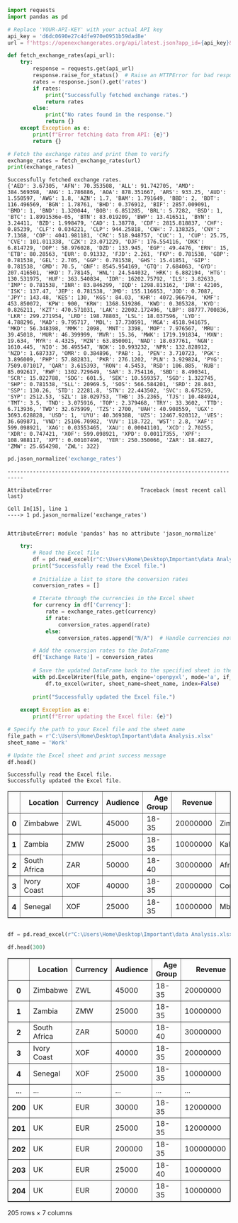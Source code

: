 ```python
import requests
import pandas as pd
```


```python
# Replace 'YOUR-API-KEY' with your actual API key
api_key = 'd6dc0690e27c4dfe970e0951b59dad8e'
url = f'https://openexchangerates.org/api/latest.json?app_id={api_key}&base=USD'

def fetch_exchange_rates(api_url):
    try:
        response = requests.get(api_url)
        response.raise_for_status()  # Raise an HTTPError for bad responses
        rates = response.json().get('rates')
        if rates:
            print("Successfully fetched exchange rates.")
            return rates
        else:
            print("No rates found in the response.")
            return {}
    except Exception as e:
        print(f"Error fetching data from API: {e}")
        return {}

# Fetch the exchange rates and print them to verify
exchange_rates = fetch_exchange_rates(url)
print(exchange_rates)

```

    Successfully fetched exchange rates.
    {'AED': 3.67305, 'AFN': 70.353508, 'ALL': 91.742705, 'AMD': 384.569398, 'ANG': 1.786886, 'AOA': 878.351667, 'ARS': 933.25, 'AUD': 1.550597, 'AWG': 1.8, 'AZN': 1.7, 'BAM': 1.791649, 'BBD': 2, 'BDT': 116.496569, 'BGN': 1.78761, 'BHD': 0.376912, 'BIF': 2857.009091, 'BMD': 1, 'BND': 1.320044, 'BOB': 6.851285, 'BRL': 5.7282, 'BSD': 1, 'BTC': 1.8991536e-05, 'BTN': 83.019209, 'BWP': 13.416511, 'BYN': 3.24411, 'BZD': 1.998479, 'CAD': 1.38778, 'CDF': 2815.818837, 'CHF': 0.85239, 'CLF': 0.034221, 'CLP': 944.25818, 'CNH': 7.138325, 'CNY': 7.1368, 'COP': 4041.981181, 'CRC': 518.948757, 'CUC': 1, 'CUP': 25.75, 'CVE': 101.011338, 'CZK': 23.071229, 'DJF': 176.554116, 'DKK': 6.814729, 'DOP': 58.976028, 'DZD': 133.945, 'EGP': 49.4476, 'ERN': 15, 'ETB': 80.28563, 'EUR': 0.91332, 'FJD': 2.261, 'FKP': 0.781538, 'GBP': 0.781538, 'GEL': 2.705, 'GGP': 0.781538, 'GHS': 15.41851, 'GIP': 0.781538, 'GMD': 70.5, 'GNF': 8545.954169, 'GTQ': 7.684063, 'GYD': 207.416501, 'HKD': 7.78145, 'HNL': 24.544032, 'HRK': 6.882194, 'HTG': 130.531975, 'HUF': 363.540834, 'IDR': 16202.75792, 'ILS': 3.82633, 'IMP': 0.781538, 'INR': 83.846299, 'IQD': 1298.813162, 'IRR': 42105, 'ISK': 137.47, 'JEP': 0.781538, 'JMD': 155.116653, 'JOD': 0.7087, 'JPY': 143.48, 'KES': 130, 'KGS': 84.03, 'KHR': 4072.966794, 'KMF': 453.850072, 'KPW': 900, 'KRW': 1368.519286, 'KWD': 0.305328, 'KYD': 0.826211, 'KZT': 470.571031, 'LAK': 22002.172496, 'LBP': 88777.700836, 'LKR': 299.271954, 'LRD': 198.78803, 'LSL': 18.037596, 'LYD': 4.788296, 'MAD': 9.795717, 'MDL': 17.730591, 'MGA': 4518.941675, 'MKD': 56.348398, 'MMK': 2098, 'MNT': 3398, 'MOP': 7.976567, 'MRU': 39.45018, 'MUR': 46.399999, 'MVR': 15.36, 'MWK': 1719.191834, 'MXN': 19.634, 'MYR': 4.4325, 'MZN': 63.850001, 'NAD': 18.037761, 'NGN': 1610.445, 'NIO': 36.495547, 'NOK': 10.993232, 'NPR': 132.828912, 'NZD': 1.687337, 'OMR': 0.384896, 'PAB': 1, 'PEN': 3.710723, 'PGK': 3.896009, 'PHP': 57.882831, 'PKR': 276.1202, 'PLN': 3.929824, 'PYG': 7509.071017, 'QAR': 3.615393, 'RON': 4.5453, 'RSD': 106.885, 'RUB': 85.092617, 'RWF': 1302.729649, 'SAR': 3.754116, 'SBD': 8.490341, 'SCR': 15.022788, 'SDG': 601.5, 'SEK': 10.559357, 'SGD': 1.322745, 'SHP': 0.781538, 'SLL': 20969.5, 'SOS': 566.584201, 'SRD': 28.843, 'SSP': 130.26, 'STD': 22281.8, 'STN': 22.443502, 'SVC': 8.675259, 'SYP': 2512.53, 'SZL': 18.029753, 'THB': 35.2365, 'TJS': 10.484924, 'TMT': 3.5, 'TND': 3.075916, 'TOP': 2.379468, 'TRY': 33.3602, 'TTD': 6.713936, 'TWD': 32.675999, 'TZS': 2700, 'UAH': 40.908559, 'UGX': 3693.628828, 'USD': 1, 'UYU': 40.369388, 'UZS': 12467.920312, 'VES': 36.609871, 'VND': 25106.70982, 'VUV': 118.722, 'WST': 2.8, 'XAF': 599.098921, 'XAG': 0.03553465, 'XAU': 0.00041101, 'XCD': 2.70255, 'XDR': 0.747421, 'XOF': 599.098921, 'XPD': 0.00117355, 'XPF': 108.988117, 'XPT': 0.00107496, 'YER': 250.350066, 'ZAR': 18.4827, 'ZMW': 25.654298, 'ZWL': 322}
    


```python
pd.jason_normalize('exchange_rates')
```


    ---------------------------------------------------------------------------

    AttributeError                            Traceback (most recent call last)

    Cell In[15], line 1
    ----> 1 pd.jason_normalize('exchange_rates')
    

    AttributeError: module 'pandas' has no attribute 'jason_normalize'



```python
    try:
        # Read the Excel file
        df = pd.read_excel(r"C:\Users\Home\Desktop\Important\data Analysis.xlsx", sheet_name='Work')
        print("Successfully read the Excel file.")
        
        # Initialize a list to store the conversion rates
        conversion_rates = []

        # Iterate through the currencies in the Excel sheet
        for currency in df['Currency']:
            rate = exchange_rates.get(currency)
            if rate:
                conversion_rates.append(rate)
            else:
                conversion_rates.append("N/A")  # Handle currencies not found in the API response

        # Add the conversion rates to the DataFrame
        df['Exchange Rate'] = conversion_rates
        
        # Save the updated DataFrame back to the specified sheet in the Excel file
        with pd.ExcelWriter(file_path, engine='openpyxl', mode='a', if_sheet_exists='replace') as writer:
            df.to_excel(writer, sheet_name=sheet_name, index=False)
        
        print("Successfully updated the Excel file.")
    
    except Exception as e:
        print(f"Error updating the Excel file: {e}")

# Specify the path to your Excel file and the sheet name
file_path = r'C:\Users\Home\Desktop\Important\data Analysis.xlsx'  
sheet_name = 'Work'  

# Update the Excel sheet and print success message
df.head()
```

    Successfully read the Excel file.
    Successfully updated the Excel file.
    




<div>
<style scoped>
    .dataframe tbody tr th:only-of-type {
        vertical-align: middle;
    }

    .dataframe tbody tr th {
        vertical-align: top;
    }

    .dataframe thead th {
        text-align: right;
    }
</style>
<table border="1" class="dataframe">
  <thead>
    <tr style="text-align: right;">
      <th></th>
      <th>Location</th>
      <th>Currency</th>
      <th>Audience</th>
      <th>Age Group</th>
      <th>Revenue</th>
      <th>Music_Genre</th>
      <th>Exchange Rate</th>
    </tr>
  </thead>
  <tbody>
    <tr>
      <th>0</th>
      <td>Zimbabwe</td>
      <td>ZWL</td>
      <td>45000</td>
      <td>18-35</td>
      <td>20000000</td>
      <td>ZimDancehall/Sungura</td>
      <td>322</td>
    </tr>
    <tr>
      <th>1</th>
      <td>Zambia</td>
      <td>ZMW</td>
      <td>25000</td>
      <td>18-35</td>
      <td>10000000</td>
      <td>Kalindula/Hip-Hop</td>
      <td>25.654298</td>
    </tr>
    <tr>
      <th>2</th>
      <td>South Africa</td>
      <td>ZAR</td>
      <td>50000</td>
      <td>18-40</td>
      <td>30000000</td>
      <td>Afrobeat/Jazz</td>
      <td>18.4827</td>
    </tr>
    <tr>
      <th>3</th>
      <td>Ivory Coast</td>
      <td>XOF</td>
      <td>40000</td>
      <td>18-35</td>
      <td>20000000</td>
      <td>Coupé-Décalé/Pop</td>
      <td>599.098921</td>
    </tr>
    <tr>
      <th>4</th>
      <td>Senegal</td>
      <td>XOF</td>
      <td>25000</td>
      <td>18-35</td>
      <td>10000000</td>
      <td>Mbalax/Jazz</td>
      <td>599.098921</td>
    </tr>
  </tbody>
</table>
</div>




```python

```


```python
df = pd.read_excel(r"C:\Users\Home\Desktop\Important\data Analysis.xlsx",sheet_name = 'Work')
```


```python
df.head(300)
```




<div>
<style scoped>
    .dataframe tbody tr th:only-of-type {
        vertical-align: middle;
    }

    .dataframe tbody tr th {
        vertical-align: top;
    }

    .dataframe thead th {
        text-align: right;
    }
</style>
<table border="1" class="dataframe">
  <thead>
    <tr style="text-align: right;">
      <th></th>
      <th>Location</th>
      <th>Currency</th>
      <th>Audience</th>
      <th>Age Group</th>
      <th>Revenue</th>
      <th>Music_Genre</th>
      <th>Exchange Rate</th>
    </tr>
  </thead>
  <tbody>
    <tr>
      <th>0</th>
      <td>Zimbabwe</td>
      <td>ZWL</td>
      <td>45000</td>
      <td>18-35</td>
      <td>20000000</td>
      <td>ZimDancehall/Sungura</td>
      <td>322.000000</td>
    </tr>
    <tr>
      <th>1</th>
      <td>Zambia</td>
      <td>ZMW</td>
      <td>25000</td>
      <td>18-35</td>
      <td>10000000</td>
      <td>Kalindula/Hip-Hop</td>
      <td>25.654298</td>
    </tr>
    <tr>
      <th>2</th>
      <td>South Africa</td>
      <td>ZAR</td>
      <td>50000</td>
      <td>18-40</td>
      <td>30000000</td>
      <td>Afrobeat/Jazz</td>
      <td>18.482700</td>
    </tr>
    <tr>
      <th>3</th>
      <td>Ivory Coast</td>
      <td>XOF</td>
      <td>40000</td>
      <td>18-35</td>
      <td>20000000</td>
      <td>Coupé-Décalé/Pop</td>
      <td>599.098921</td>
    </tr>
    <tr>
      <th>4</th>
      <td>Senegal</td>
      <td>XOF</td>
      <td>25000</td>
      <td>18-35</td>
      <td>10000000</td>
      <td>Mbalax/Jazz</td>
      <td>599.098921</td>
    </tr>
    <tr>
      <th>...</th>
      <td>...</td>
      <td>...</td>
      <td>...</td>
      <td>...</td>
      <td>...</td>
      <td>...</td>
      <td>...</td>
    </tr>
    <tr>
      <th>200</th>
      <td>UK</td>
      <td>EUR</td>
      <td>30000</td>
      <td>18-35</td>
      <td>12000000</td>
      <td>Various</td>
      <td>0.913320</td>
    </tr>
    <tr>
      <th>201</th>
      <td>UK</td>
      <td>EUR</td>
      <td>25000</td>
      <td>18-35</td>
      <td>12000000</td>
      <td>Folk/Acoustic</td>
      <td>0.913320</td>
    </tr>
    <tr>
      <th>202</th>
      <td>UK</td>
      <td>EUR</td>
      <td>200000</td>
      <td>18-35</td>
      <td>100000000</td>
      <td>Various</td>
      <td>0.913320</td>
    </tr>
    <tr>
      <th>203</th>
      <td>UK</td>
      <td>EUR</td>
      <td>25000</td>
      <td>18-40</td>
      <td>10000000</td>
      <td>Indie/Folk</td>
      <td>0.913320</td>
    </tr>
    <tr>
      <th>204</th>
      <td>UK</td>
      <td>EUR</td>
      <td>20000</td>
      <td>18-35</td>
      <td>10000000</td>
      <td>Indie</td>
      <td>0.913320</td>
    </tr>
  </tbody>
</table>
<p>205 rows × 7 columns</p>
</div>




```python

```
